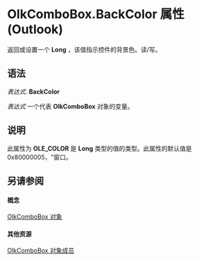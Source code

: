 
# OlkComboBox.BackColor 属性 (Outlook)

返回或设置一个 **Long** ，该值指示控件的背景色。读/写。


## 语法

 _表达式_. **BackColor**

 _表达式_ 一个代表 **OlkComboBox** 对象的变量。


## 说明

此属性为 **OLE_COLOR** 是 **Long** 类型的值的类型。此属性的默认值是 0x80000005，"窗口。


## 另请参阅


#### 概念


[OlkComboBox 对象](8d5e2f25-2962-af28-2523-b7b82473ea0a.md)
#### 其他资源


[OlkComboBox 对象成员](618de9e2-f5b9-40d9-239e-95aeb9dce092.md)